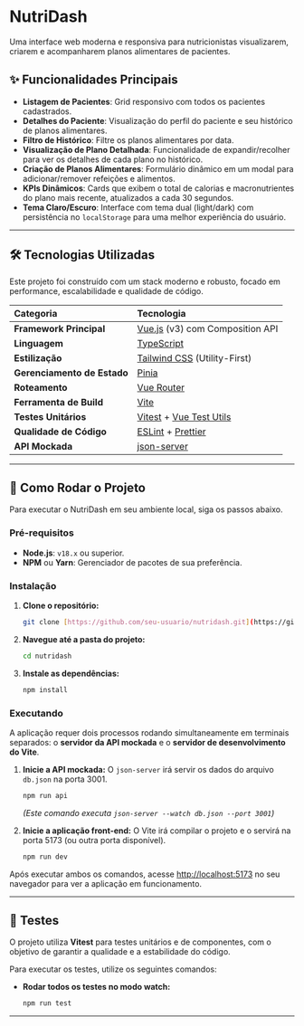 # NutriDash

Uma interface web moderna e responsiva para nutricionistas visualizarem, criarem e acompanharem planos alimentares de pacientes.

## ✨ Funcionalidades Principais

- **Listagem de Pacientes**: Grid responsivo com todos os pacientes cadastrados.
- **Detalhes do Paciente**: Visualização do perfil do paciente e seu histórico de planos alimentares.
- **Filtro de Histórico**: Filtre os planos alimentares por data.
- **Visualização de Plano Detalhada**: Funcionalidade de expandir/recolher para ver os detalhes de cada plano no histórico.
- **Criação de Planos Alimentares**: Formulário dinâmico em um modal para adicionar/remover refeições e alimentos.
- **KPIs Dinâmicos**: Cards que exibem o total de calorias e macronutrientes do plano mais recente, atualizados a cada 30 segundos.
- **Tema Claro/Escuro**: Interface com tema dual (light/dark) com persistência no `localStorage` para uma melhor experiência do usuário.

---

## 🛠️ Tecnologias Utilizadas

Este projeto foi construído com um stack moderno e robusto, focado em performance, escalabilidade e qualidade de código.

| Categoria                   | Tecnologia                                                                      |
| :-------------------------- | :------------------------------------------------------------------------------ |
| **Framework Principal**     | [Vue.js](https://vuejs.org/) (v3) com Composition API                           |
| **Linguagem**               | [TypeScript](https://www.typescriptlang.org/)                                   |
| **Estilização**             | [Tailwind CSS](https://tailwindcss.com/) (Utility-First)                        |
| **Gerenciamento de Estado** | [Pinia](https://pinia.vuejs.org/)                                               |
| **Roteamento**              | [Vue Router](https://router.vuejs.org/)                                         |
| **Ferramenta de Build**     | [Vite](https://vitejs.dev/)                                                     |
| **Testes Unitários**        | [Vitest](https://vitest.dev/) + [Vue Test Utils](https://test-utils.vuejs.org/) |
| **Qualidade de Código**     | [ESLint](https://eslint.org/) + [Prettier](https://prettier.io/)                |
| **API Mockada**             | [json-server](https://github.com/typicode/json-server)                          |

---

## 🚀 Como Rodar o Projeto

Para executar o NutriDash em seu ambiente local, siga os passos abaixo.

### Pré-requisitos

- **Node.js**: `v18.x` ou superior.
- **NPM** ou **Yarn**: Gerenciador de pacotes de sua preferência.

### Instalação

1.  **Clone o repositório:**

    ```bash
    git clone [https://github.com/seu-usuario/nutridash.git](https://github.com/seu-usuario/nutridash.git)
    ```

2.  **Navegue até a pasta do projeto:**

    ```bash
    cd nutridash
    ```

3.  **Instale as dependências:**
    ```bash
    npm install
    ```

### Executando

A aplicação requer dois processos rodando simultaneamente em terminais separados: o **servidor da API mockada** e o **servidor de desenvolvimento do Vite**.

1.  **Inicie a API mockada:**
    O `json-server` irá servir os dados do arquivo `db.json` na porta 3001.

    ```bash
    npm run api
    ```

    _(Este comando executa `json-server --watch db.json --port 3001`)_

2.  **Inicie a aplicação front-end:**
    O Vite irá compilar o projeto e o servirá na porta 5173 (ou outra porta disponível).

    ```bash
    npm run dev
    ```

Após executar ambos os comandos, acesse [http://localhost:5173](http://localhost:5173) no seu navegador para ver a aplicação em funcionamento.

---

## 🧪 Testes

O projeto utiliza **Vitest** para testes unitários e de componentes, com o objetivo de garantir a qualidade e a estabilidade do código.

Para executar os testes, utilize os seguintes comandos:

- **Rodar todos os testes no modo watch:**
  ```bash
  npm run test
  ```

---
